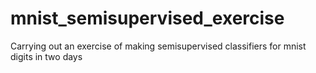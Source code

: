 # mnist_semisupervised_exercise
Carrying out an exercise of making semisupervised classifiers for mnist digits in two days
